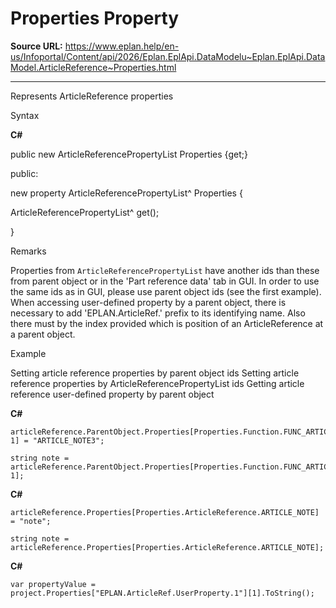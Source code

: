 # Properties Property

**Source URL:** https://www.eplan.help/en-us/Infoportal/Content/api/2026/Eplan.EplApi.DataModelu~Eplan.EplApi.DataModel.ArticleReference~Properties.html

---

Represents ArticleReference properties

Syntax

**C#**



public new ArticleReferencePropertyList Properties {get;}

public:

new property ArticleReferencePropertyList^ Properties {

   ArticleReferencePropertyList^ get();

}


Remarks

Properties from `ArticleReferencePropertyList` have another ids than these from parent object or in the 'Part reference data' tab in GUI. In order to use the same ids as in GUI, please use parent object ids (see the first example). When accessing user-defined property by a parent object, there is necessary to add 'EPLAN.ArticleRef.' prefix to its identifying name. Also there must by the index provided which is position of an ArticleReference at a parent object.

Example

Setting article reference properties by parent object ids Setting article reference properties by ArticleReferencePropertyList ids Getting article reference user-defined property by parent object

**C#**

```
articleReference.ParentObject.Properties[Properties.Function.FUNC_ARTICLE_NOTE, 1] = "ARTICLE_NOTE3";

string note = articleReference.ParentObject.Properties[Properties.Function.FUNC_ARTICLE_NOTE, 1];
```

**C#**

```
articleReference.Properties[Properties.ArticleReference.ARTICLE_NOTE] = "note";

string note = articleReference.Properties[Properties.ArticleReference.ARTICLE_NOTE];
```

**C#**

```
var propertyValue = project.Properties["EPLAN.ArticleRef.UserProperty.1"][1].ToString();
```
